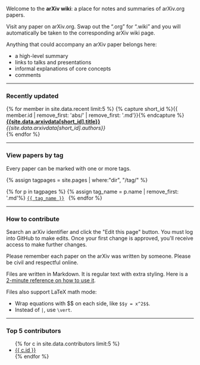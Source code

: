 Welcome to the **arXiv wiki**: a place for notes and summaries of arXiv.org papers.

Visit any paper on arXiv.org. Swap out the “.org” for “.wiki” and you will automatically be taken to the corresponding arXiv wiki page.

Anything that could accompany an arXiv paper belongs here:

* a high-level summary
* links to talks and presentations
* informal explanations of core concepts
* comments

---

### Recently updated

<div style="margin-bottom: 10px;">
{% for member in site.data.recent limit:5 %}
{% capture short_id %}{{ member.id | remove_first: 'abs/' | remove_first: '.md'}}{% endcapture %}
<div class="linktopage">
<div><a href="/abs/{{short_id}}"><b>{{site.data.arxivdata[short_id].title}}</b></a></div>
<div><i>{{site.data.arxivdata[short_id].authors}}</i></div>
</div>
{% endfor %}
</div>

---

### View papers by tag

Every paper can be marked with one or more tags.

<p>
{% assign tagpages = site.pages | where:"dir", "/tag/" %}
<div>{% for p in tagpages %}
{% assign tag_name = p.name | remove_first: '.md'%}
<code><a href="https://arxiv.wiki/tag/{{ tag_name }}"><nobr>{{ tag_name }}</nobr></a>&nbsp;</code>
{% endfor %}
</div>
</p>

---

### How to contribute

Search an arXiv identifier and click the "Edit this page" button. You must log into GitHub to make edits. Once your first change is approved, you'll receive access to make further changes.

Please remember each paper on the arXiv was written by someone. Please be civil and respectful online.

Files are written in Markdown. It is regular text with extra styling. Here is a [2-minute reference on how to use it](https://www.markdownguide.org/cheat-sheet).

Files also support LaTeX math mode:
* Wrap equations with \$\$ on each side, like `$$y = x^2$$`.
* Instead of `|`, use `\vert`.

---

### Top 5 contributors

<ul>
{% for c in site.data.contributors limit:5 %}
<li><a target="_blank" href="https://github.com/{{ c.id }}">{{ c.id }}</a></li>
{% endfor %}
</ul>
